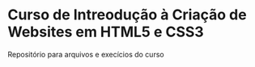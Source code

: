 # Curso de Intreodução à Criação de Websites em HTML5 e CSS3
Repositório para arquivos e execícios do curso
